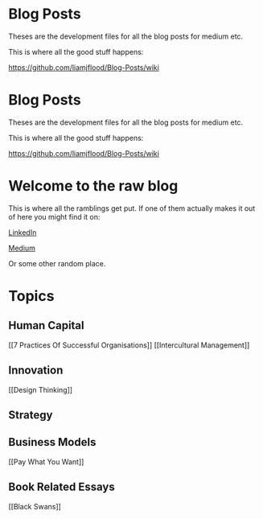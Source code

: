 # Blog Posts
Theses are the development files for all the blog posts for medium etc. 

This is where all the good stuff happens:

https://github.com/liamjflood/Blog-Posts/wiki


# Blog Posts
Theses are the development files for all the blog posts for medium etc. 

This is where all the good stuff happens:

https://github.com/liamjflood/Blog-Posts/wiki
# Welcome to the raw blog
This is where all the ramblings get put. If one of them actually makes it out of here you might find it on:

[LinkedIn](https://www.linkedin.com/company/phoenix-innovations-io)

[Medium](https://medium.com/phoenix-innovations-io)

Or some other random place. 

# Topics
## Human Capital
[[7 Practices Of Successful Organisations]]
[[Intercultural Management]]

## Innovation
[[Design Thinking]]

## Strategy


## Business Models
[[Pay What You Want]]

## Book Related Essays
[[Black Swans]]

